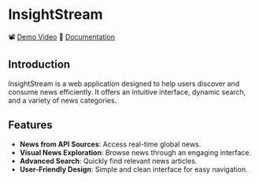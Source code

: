 # InsightStream

📽️ [Demo Video](https://github.com/Shankar-I/InsightStream-Navigate-the-News/raw/main/video.mp4)
📄 [Documentation](https://github.com/Shankar-I/InsightStream-Navigate-the-News/raw/main/Documentation.pdf)



## Introduction

InsightStream is a web application designed to help users discover and consume news efficiently. It offers an intuitive interface, dynamic search, and a variety of news categories.

## Features

- **News from API Sources**: Access real-time global news.
- **Visual News Exploration**: Browse news through an engaging interface.
- **Advanced Search**: Quickly find relevant news articles.
- **User-Friendly Design**: Simple and clean interface for easy navigation.


